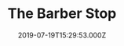 ---
date: 2019-07-19T15:29:53.000Z
title: The Barber Stop
latitude: 52.04294691253548
longitude: 0.9543200024667841
category: checkin
---